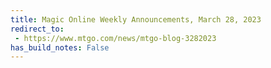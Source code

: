 ```yaml
---
title: Magic Online Weekly Announcements, March 28, 2023
redirect_to:
 - https://www.mtgo.com/news/mtgo-blog-3282023
has_build_notes: False
---
```


